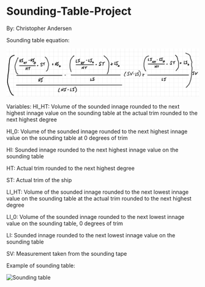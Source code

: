 # Sounding-Table-Project
By: Christopher Andersen

Sounding table equation:

![Sounding table equation](/images/IMG_0107.jpg "Sounding table equation")


Variables:
HI_HT: Volume of the sounded innage rounded to the next highest innage value on the sounding table at the actual trim rounded to the next highest degree

HI_0: Volume of the sounded innage rounded to the next highest innage value on the sounding table at 0 degrees of trim

HI: Sounded innage rounded to the next highest innage value on the sounding table

HT: Actual trim rounded to the next highest degree

ST: Actual trim of the ship

LI_HT: Volume of the sounded innage rounded to the next lowest innage value on the sounding table at the actual trim rounded to the next highest degree

LI_0: Volume of the sounded innage rounded to the next lowest innage value on the sounding table, 0 degrees of trim

LI: Sounded innage rounded to the next lowest innage value on the sounding table

SV: Measurement taken from the sounding tape

Example of sounding table:

![Sounding table](/images/Sounding-table.png "Sounding table")
